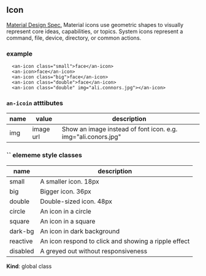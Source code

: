 <a name="Icon"></a>

## Icon
[Material Design Spec.](https://material.io/guidelines/style/icons.html#)
Material icons use geometric shapes to visually represent core ideas, capabilities, or topics. System icons represent a command, file, device, directory, or common actions.
### example
```
  <an-icon class="small">face</an-icon>
  <an-icon>face</an-icon>
  <an-icon class="big">face</an-icon>
  <an-icon class="double">face</an-icon>
  <an-icon class="double" img="ali.connors.jpg"></an-icon>
```

### `an-icoin` atttibutes
 |name|value|description|
 |---|---|---|
 |img| image url | Show an image instead of font icon. e.g. img="ali.conors.jpg"

### `` elememe style classes
 |name|description|
 |---|---|
 |small | A smaller icon. 18px
 |big | Bigger icon. 36px
 |double | Double-sized icon. 48px
 |circle | An icon in a circle
 |square | An icon in a square
 |dark-bg | An icon in dark background
 |reactive | An icon respond to click and showing a ripple effect
 |disabled | A greyed out without responsiveness

**Kind**: global class  
